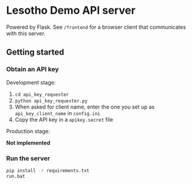 # Lesotho Demo API server

Powered by Flask. See `/frontend` for a browser client that communicates with this server.

## Getting started

### Obtain an API key

Development stage:

1. `cd api_key_requester`
2. `python api_key_requester.py`
3. When asked for client name, enter the one you set up as `api_key_client_name` in `config.ini`
4. Copy the API key in a `apikey.secret` file

Production stage:

**Not implemented**

### Run the server

```sh
pip install -r requirements.txt
run.bat
```